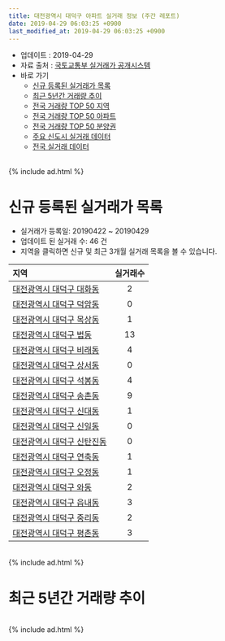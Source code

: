 ```yaml
---
title: 대전광역시 대덕구 아파트 실거래 정보 (주간 레포트)
date: 2019-04-29 06:03:25 +0900
last_modified_at: 2019-04-29 06:03:25 +0900
---
```


* 업데이트 : 2019-04-29
* 자료 출처 : [국토교통부 실거래가 공개시스템](http://rt.molit.go.kr)
* 바로 가기
    * [신규 등록된 실거래가 목록](#신규-등록된-실거래가-목록)
    * [최근 5년간 거래량 추이](#최근-5년간-거래량-추이)
    * [전국 거래량 TOP 50 지역](https://inasie.github.io/apt-trade-info/최근-3개월-전국에서-가장-거래가-많이-발생한-지역)
    * [전국 거래량 TOP 50 아파트](https://inasie.github.io/apt-trade-info/최근-3개월-전국에서-가장-거래가-많이-발생한-아파트)
    * [전국 거래량 TOP 50 분양권](https://inasie.github.io/apt-trade-info/최근-3개월-전국에서-가장-거래가-많이-발생한-분양권)
    * [주요 신도시 실거래 데이터](https://inasie.github.io/apt-trade-info/주요-신도시)
    * [전국 실거래 데이터](https://inasie.github.io/apt-trade-info/전국)

<br>
{% include ad.html %}
<br>

# 신규 등록된 실거래가 목록
* 실거래가 등록일: 20190422 ~ 20190429
* 업데이트 된 실거래 수: 46 건
* 지역을 클릭하면 신규 및 최근 3개월 실거래 목록을 볼 수 있습니다.


|지역|실거래수|
|:---|:---:|
|[대전광역시 대덕구 대화동](https://inasie.github.io/apt-trade-info/대전광역시-대덕구-대화동)|2|
|[대전광역시 대덕구 덕암동](https://inasie.github.io/apt-trade-info/대전광역시-대덕구-덕암동)|0|
|[대전광역시 대덕구 목상동](https://inasie.github.io/apt-trade-info/대전광역시-대덕구-목상동)|1|
|[대전광역시 대덕구 법동](https://inasie.github.io/apt-trade-info/대전광역시-대덕구-법동)|13|
|[대전광역시 대덕구 비래동](https://inasie.github.io/apt-trade-info/대전광역시-대덕구-비래동)|4|
|[대전광역시 대덕구 상서동](https://inasie.github.io/apt-trade-info/대전광역시-대덕구-상서동)|0|
|[대전광역시 대덕구 석봉동](https://inasie.github.io/apt-trade-info/대전광역시-대덕구-석봉동)|4|
|[대전광역시 대덕구 송촌동](https://inasie.github.io/apt-trade-info/대전광역시-대덕구-송촌동)|9|
|[대전광역시 대덕구 신대동](https://inasie.github.io/apt-trade-info/대전광역시-대덕구-신대동)|1|
|[대전광역시 대덕구 신일동](https://inasie.github.io/apt-trade-info/대전광역시-대덕구-신일동)|0|
|[대전광역시 대덕구 신탄진동](https://inasie.github.io/apt-trade-info/대전광역시-대덕구-신탄진동)|0|
|[대전광역시 대덕구 연축동](https://inasie.github.io/apt-trade-info/대전광역시-대덕구-연축동)|1|
|[대전광역시 대덕구 오정동](https://inasie.github.io/apt-trade-info/대전광역시-대덕구-오정동)|1|
|[대전광역시 대덕구 와동](https://inasie.github.io/apt-trade-info/대전광역시-대덕구-와동)|2|
|[대전광역시 대덕구 읍내동](https://inasie.github.io/apt-trade-info/대전광역시-대덕구-읍내동)|3|
|[대전광역시 대덕구 중리동](https://inasie.github.io/apt-trade-info/대전광역시-대덕구-중리동)|2|
|[대전광역시 대덕구 평촌동](https://inasie.github.io/apt-trade-info/대전광역시-대덕구-평촌동)|3|


<br>
{% include ad.html %}
<br>

# 최근 5년간 거래량 추이


<div style="width:100%;">
    <canvas id="deal_progress" height="200"></canvas>
</div>

<script>
new Chart(document.getElementById("deal_progress"), {
    type: 'line',
    data: {
        labels: ['201404','201405','201406','201407','201408','201409','201410','201411','201412','201501','201502','201503','201504','201505','201506','201507','201508','201509','201510','201511','201512','201601','201602','201603','201604','201605','201606','201607','201608','201609','201610','201611','201612','201701','201702','201703','201704','201705','201706','201707','201708','201709','201710','201711','201712','201801','201802','201803','201804','201805','201806','201807','201808','201809','201810','201811','201812','201901','201902','201903','201904'],
        datasets: [{
            label: '매매',
            pointRadius: 1,
            data: [215, 169, 161, 231, 240, 260, 243, 179, 158, 223, 164, 313, 243, 194, 194, 218, 177, 201, 231, 190, 159, 151, 138, 196, 197, 174, 174, 202, 185, 177, 231, 196, 143, 155, 215, 239, 190, 224, 247, 180, 189, 156, 159, 149, 127, 171, 172, 218, 157, 125, 145, 107, 113, 107, 150, 244, 198, 147, 140, 128, 60],
            borderColor: "rgba(255, 201, 14, 1)",
            backgroundColor: "rgba(255, 201, 14, 0.5)",
            fill: false,
            lineTension: 0
        },{
            label: '전월세',
            pointRadius: 1,
            data: [173, 175, 162, 156, 149, 166, 192, 154, 130, 167, 128, 208, 139, 124, 121, 139, 142, 111, 157, 121, 130, 148, 146, 149, 112, 136, 103, 113, 106, 108, 126, 120, 118, 100, 143, 144, 123, 104, 128, 93, 85, 100, 112, 136, 117, 136, 134, 146, 106, 102, 97, 81, 83, 98, 124, 97, 89, 120, 102, 97, 35],
            borderColor: "rgba(0, 141, 185, 1)",
            backgroundColor: "rgba(0, 141, 185, 0.5)",
            fill: false,
            lineTension: 0
        }
        ]
    },
    options: {
        responsive: true,
        title: {
            display: false
        },
        tooltips: {
            mode: 'index',
            intersect: false
        },
        hover: {
            mode: 'nearest',
            intersect: true
        },
        scales: {
            xAxes: [{
                display: true,
                scaleLabel: {
                    display: true,
                    labelString: '년/월'
                }
            }],
            yAxes: [{
                display: true,
                ticks: {
                    suggestedMin: 0,
                },
                scaleLabel: {
                    display: true,
                    labelString: '실거래 수'
                }
            }]
        }
    }
});

</script>


<br>
{% include ad.html %}
<br>

